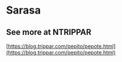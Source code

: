 # Sarasa

## See more at NTRIPPAR

[https://blog.trippar.com/pepito/pepote.html](https://blog.trippar.com/pepito/pepote.html)
